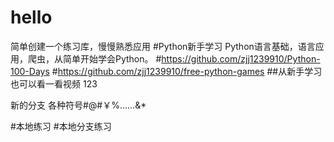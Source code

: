 # hello
简单创建一个练习库，慢慢熟悉应用
#Python新手学习
Python语言基础，语言应用，爬虫，从简单开始学会Python。
#https://github.com/zjj1239910/Python-100-Days
#https://github.com/zjj1239910/free-python-games
##从新手学习也可以看一看视频
123

 新的分支
各种符号#@#￥%……&*


#本地练习
#本地分支练习

